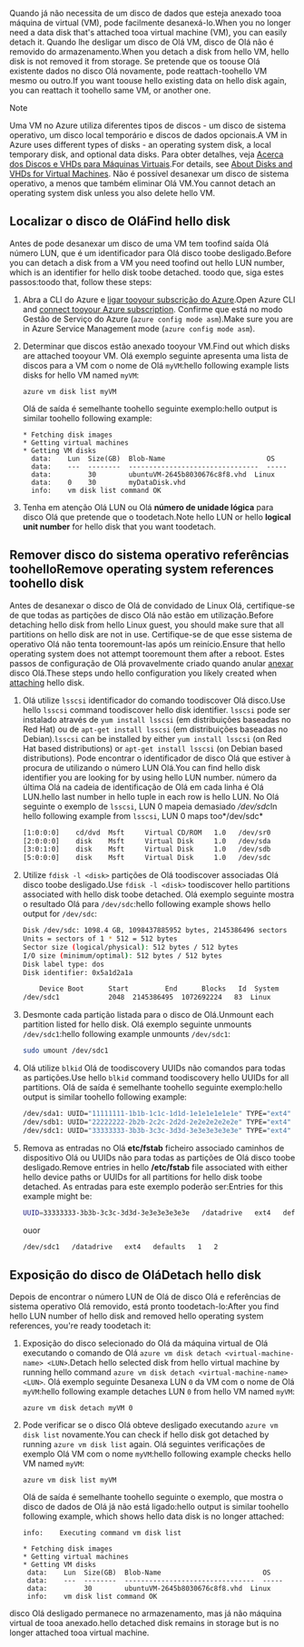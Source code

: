 <span data-ttu-id="9e045-101">Quando já não necessita de um disco de dados que esteja anexado tooa máquina de virtual (VM), pode facilmente desanexá-lo.</span><span class="sxs-lookup"><span data-stu-id="9e045-101">When you no longer need a data disk that's attached tooa virtual machine (VM), you can easily detach it.</span></span> <span data-ttu-id="9e045-102">Quando lhe desligar um disco de Olá VM, disco de Olá não é removido do armazenamento.</span><span class="sxs-lookup"><span data-stu-id="9e045-102">When you detach a disk from hello VM, hello disk is not removed it from storage.</span></span> <span data-ttu-id="9e045-103">Se pretende que os toouse Olá existente dados no disco Olá novamente, pode reattach-toohello VM mesmo ou outro.</span><span class="sxs-lookup"><span data-stu-id="9e045-103">If you want toouse hello existing data on hello disk again, you can reattach it toohello same VM, or another one.</span></span>  

> [!NOTE]
> <span data-ttu-id="9e045-104">Uma VM no Azure utiliza diferentes tipos de discos - um disco de sistema operativo, um disco local temporário e discos de dados opcionais.</span><span class="sxs-lookup"><span data-stu-id="9e045-104">A VM in Azure uses different types of disks - an operating system disk, a local temporary disk, and optional data disks.</span></span> <span data-ttu-id="9e045-105">Para obter detalhes, veja [Acerca dos Discos e VHDs para Máquinas Virtuais](../articles/virtual-machines/linux/about-disks-and-vhds.md?toc=%2fazure%2fvirtual-machines%2flinux%2ftoc.json).</span><span class="sxs-lookup"><span data-stu-id="9e045-105">For details, see [About Disks and VHDs for Virtual Machines](../articles/virtual-machines/linux/about-disks-and-vhds.md?toc=%2fazure%2fvirtual-machines%2flinux%2ftoc.json).</span></span> <span data-ttu-id="9e045-106">Não é possível desanexar um disco de sistema operativo, a menos que também eliminar Olá VM.</span><span class="sxs-lookup"><span data-stu-id="9e045-106">You cannot detach an operating system disk unless you also delete hello VM.</span></span>

## <a name="find-hello-disk"></a><span data-ttu-id="9e045-107">Localizar o disco de Olá</span><span class="sxs-lookup"><span data-stu-id="9e045-107">Find hello disk</span></span>
<span data-ttu-id="9e045-108">Antes de pode desanexar um disco de uma VM tem toofind saída Olá número LUN, que é um identificador para Olá disco toobe desligado.</span><span class="sxs-lookup"><span data-stu-id="9e045-108">Before you can detach a disk from a VM you need toofind out hello LUN number, which is an identifier for hello disk toobe detached.</span></span> <span data-ttu-id="9e045-109">toodo que, siga estes passos:</span><span class="sxs-lookup"><span data-stu-id="9e045-109">toodo that, follow these steps:</span></span>

1. <span data-ttu-id="9e045-110">Abra a CLI do Azure e [ligar tooyour subscrição do Azure](../articles/xplat-cli-connect.md).</span><span class="sxs-lookup"><span data-stu-id="9e045-110">Open Azure CLI and [connect tooyour Azure subscription](../articles/xplat-cli-connect.md).</span></span> <span data-ttu-id="9e045-111">Confirme que está no modo Gestão de Serviço do Azure (`azure config mode asm`).</span><span class="sxs-lookup"><span data-stu-id="9e045-111">Make sure you are in Azure Service Management mode (`azure config mode asm`).</span></span>
2. <span data-ttu-id="9e045-112">Determinar que discos estão anexado tooyour VM.</span><span class="sxs-lookup"><span data-stu-id="9e045-112">Find out which disks are attached tooyour VM.</span></span> <span data-ttu-id="9e045-113">Olá exemplo seguinte apresenta uma lista de discos para a VM com o nome de Olá `myVM`:</span><span class="sxs-lookup"><span data-stu-id="9e045-113">hello following example lists disks for hello VM named `myVM`:</span></span>

    ```azurecli
    azure vm disk list myVM
    ```

    <span data-ttu-id="9e045-114">Olá de saída é semelhante toohello seguinte exemplo:</span><span class="sxs-lookup"><span data-stu-id="9e045-114">hello output is similar toohello following example:</span></span>

    ```azurecli
    * Fetching disk images
    * Getting virtual machines
    * Getting VM disks
      data:    Lun  Size(GB)  Blob-Name                         OS
      data:    ---  --------  --------------------------------  -----
      data:         30        ubuntuVM-2645b8030676c8f8.vhd  Linux
      data:    0    30        myDataDisk.vhd
      info:    vm disk list command OK
    ```

3. <span data-ttu-id="9e045-115">Tenha em atenção Olá LUN ou Olá **número de unidade lógica** para disco Olá que pretende que o toodetach.</span><span class="sxs-lookup"><span data-stu-id="9e045-115">Note hello LUN or hello **logical unit number** for hello disk that you want toodetach.</span></span>

## <a name="remove-operating-system-references-toohello-disk"></a><span data-ttu-id="9e045-116">Remover disco do sistema operativo referências toohello</span><span class="sxs-lookup"><span data-stu-id="9e045-116">Remove operating system references toohello disk</span></span>
<span data-ttu-id="9e045-117">Antes de desanexar o disco de Olá de convidado de Linux Olá, certifique-se de que todas as partições de disco Olá não estão em utilização.</span><span class="sxs-lookup"><span data-stu-id="9e045-117">Before detaching hello disk from hello Linux guest, you should make sure that all partitions on hello disk are not in use.</span></span> <span data-ttu-id="9e045-118">Certifique-se de que esse sistema de operativo Olá não tenta tooremount-las após um reinício.</span><span class="sxs-lookup"><span data-stu-id="9e045-118">Ensure that hello operating system does not attempt tooremount them after a reboot.</span></span> <span data-ttu-id="9e045-119">Estes passos de configuração de Olá provavelmente criado quando anular [anexar](../articles/virtual-machines/linux/classic/attach-disk.md?toc=%2fazure%2fvirtual-machines%2flinux%2fclassic%2ftoc.json) disco Olá.</span><span class="sxs-lookup"><span data-stu-id="9e045-119">These steps undo hello configuration you likely created when [attaching](../articles/virtual-machines/linux/classic/attach-disk.md?toc=%2fazure%2fvirtual-machines%2flinux%2fclassic%2ftoc.json) hello disk.</span></span>

1. <span data-ttu-id="9e045-120">Olá utilize `lsscsi` identificador do comando toodiscover Olá disco.</span><span class="sxs-lookup"><span data-stu-id="9e045-120">Use hello `lsscsi` command toodiscover hello disk identifier.</span></span> <span data-ttu-id="9e045-121">`lsscsi` pode ser instalado através de `yum install lsscsi` (em distribuições baseadas no Red Hat) ou de `apt-get install lsscsi` (em distribuições baseadas no Debian).</span><span class="sxs-lookup"><span data-stu-id="9e045-121">`lsscsi` can be installed by either `yum install lsscsi` (on Red Hat based distributions) or `apt-get install lsscsi` (on Debian based distributions).</span></span> <span data-ttu-id="9e045-122">Pode encontrar o identificador de disco Olá que estiver à procura de utilizando o número LUN Olá.</span><span class="sxs-lookup"><span data-stu-id="9e045-122">You can find hello disk identifier you are looking for by using hello LUN number.</span></span> <span data-ttu-id="9e045-123">número da última Olá na cadeia de identificação de Olá em cada linha é Olá LUN.</span><span class="sxs-lookup"><span data-stu-id="9e045-123">hello last number in hello tuple in each row is hello LUN.</span></span> <span data-ttu-id="9e045-124">No Olá seguinte o exemplo de `lsscsi`, LUN 0 mapeia demasiado  */dev/sdc*</span><span class="sxs-lookup"><span data-stu-id="9e045-124">In hello following example from `lsscsi`, LUN 0 maps too*/dev/sdc*</span></span>

    ```bash
    [1:0:0:0]    cd/dvd  Msft     Virtual CD/ROM   1.0   /dev/sr0
    [2:0:0:0]    disk    Msft     Virtual Disk     1.0   /dev/sda
    [3:0:1:0]    disk    Msft     Virtual Disk     1.0   /dev/sdb
    [5:0:0:0]    disk    Msft     Virtual Disk     1.0   /dev/sdc
    ```

2. <span data-ttu-id="9e045-125">Utilize `fdisk -l <disk>` partições de Olá toodiscover associadas Olá disco toobe desligado.</span><span class="sxs-lookup"><span data-stu-id="9e045-125">Use `fdisk -l <disk>` toodiscover hello partitions associated with hello disk toobe detached.</span></span> <span data-ttu-id="9e045-126">Olá exemplo seguinte mostra o resultado Olá para `/dev/sdc`:</span><span class="sxs-lookup"><span data-stu-id="9e045-126">hello following example shows hello output for `/dev/sdc`:</span></span>

    ```bash
    Disk /dev/sdc: 1098.4 GB, 1098437885952 bytes, 2145386496 sectors
    Units = sectors of 1 * 512 = 512 bytes
    Sector size (logical/physical): 512 bytes / 512 bytes
    I/O size (minimum/optimal): 512 bytes / 512 bytes
    Disk label type: dos
    Disk identifier: 0x5a1d2a1a
    
        Device Boot      Start         End      Blocks   Id  System
    /dev/sdc1            2048  2145386495  1072692224   83  Linux
    ```

3. <span data-ttu-id="9e045-127">Desmonte cada partição listada para o disco de Olá.</span><span class="sxs-lookup"><span data-stu-id="9e045-127">Unmount each partition listed for hello disk.</span></span> <span data-ttu-id="9e045-128">Olá exemplo seguinte unmounts `/dev/sdc1`:</span><span class="sxs-lookup"><span data-stu-id="9e045-128">hello following example unmounts `/dev/sdc1`:</span></span>

    ```bash
    sudo umount /dev/sdc1
    ```

4. <span data-ttu-id="9e045-129">Olá utilize `blkid` Olá de toodiscovery UUIDs não comandos para todas as partições.</span><span class="sxs-lookup"><span data-stu-id="9e045-129">Use hello `blkid` command toodiscovery hello UUIDs for all partitions.</span></span> <span data-ttu-id="9e045-130">Olá de saída é semelhante toohello seguinte exemplo:</span><span class="sxs-lookup"><span data-stu-id="9e045-130">hello output is similar toohello following example:</span></span>

    ```bash
    /dev/sda1: UUID="11111111-1b1b-1c1c-1d1d-1e1e1e1e1e1e" TYPE="ext4"
    /dev/sdb1: UUID="22222222-2b2b-2c2c-2d2d-2e2e2e2e2e2e" TYPE="ext4"
    /dev/sdc1: UUID="33333333-3b3b-3c3c-3d3d-3e3e3e3e3e3e" TYPE="ext4"
    ```

5. <span data-ttu-id="9e045-131">Remova as entradas no Olá **etc/fstab** ficheiro associado caminhos de dispositivo Olá ou UUIDs não para todas as partições de Olá disco toobe desligado.</span><span class="sxs-lookup"><span data-stu-id="9e045-131">Remove entries in hello **/etc/fstab** file associated with either hello device paths or UUIDs for all partitions for hello disk toobe detached.</span></span>  <span data-ttu-id="9e045-132">As entradas para este exemplo poderão ser:</span><span class="sxs-lookup"><span data-stu-id="9e045-132">Entries for this example might be:</span></span>

    ```sh  
   UUID=33333333-3b3b-3c3c-3d3d-3e3e3e3e3e3e   /datadrive   ext4   defaults   1   2
   ```

    <span data-ttu-id="9e045-133">ou</span><span class="sxs-lookup"><span data-stu-id="9e045-133">or</span></span>
   
   ```sh   
   /dev/sdc1   /datadrive   ext4   defaults   1   2
   ```

## <a name="detach-hello-disk"></a><span data-ttu-id="9e045-134">Exposição do disco de Olá</span><span class="sxs-lookup"><span data-stu-id="9e045-134">Detach hello disk</span></span>
<span data-ttu-id="9e045-135">Depois de encontrar o número LUN de Olá de disco Olá e referências de sistema operativo Olá removido, está pronto toodetach-lo:</span><span class="sxs-lookup"><span data-stu-id="9e045-135">After you find hello LUN number of hello disk and removed hello operating system references, you're ready toodetach it:</span></span>

1. <span data-ttu-id="9e045-136">Exposição do disco selecionado do Olá da máquina virtual de Olá executando o comando de Olá `azure vm disk detach
   <virtual-machine-name> <LUN>`.</span><span class="sxs-lookup"><span data-stu-id="9e045-136">Detach hello selected disk from hello virtual machine by running hello command `azure vm disk detach
<virtual-machine-name> <LUN>`.</span></span> <span data-ttu-id="9e045-137">Olá exemplo seguinte Desanexa LUN `0` da VM com o nome de Olá `myVM`:</span><span class="sxs-lookup"><span data-stu-id="9e045-137">hello following example detaches LUN `0` from hello VM named `myVM`:</span></span>
   
    ```azurecli
    azure vm disk detach myVM 0
    ```

2. <span data-ttu-id="9e045-138">Pode verificar se o disco Olá obteve desligado executando `azure vm disk list` novamente.</span><span class="sxs-lookup"><span data-stu-id="9e045-138">You can check if hello disk got detached by running `azure vm disk list` again.</span></span> <span data-ttu-id="9e045-139">Olá seguintes verificações de exemplo Olá VM com o nome `myVM`:</span><span class="sxs-lookup"><span data-stu-id="9e045-139">hello following example checks hello VM named `myVM`:</span></span>
   
    ```azurecli
    azure vm disk list myVM
    ```

    <span data-ttu-id="9e045-140">Olá de saída é semelhante toohello seguinte o exemplo, que mostra o disco de dados de Olá já não está ligado:</span><span class="sxs-lookup"><span data-stu-id="9e045-140">hello output is similar toohello following example, which shows hello data disk is no longer attached:</span></span>

    ```azurecli
    info:    Executing command vm disk list
   
   * Fetching disk images
   * Getting virtual machines
   * Getting VM disks
     data:    Lun  Size(GB)  Blob-Name                         OS
     data:    ---  --------  --------------------------------  -----
     data:         30        ubuntuVM-2645b8030676c8f8.vhd  Linux
     info:    vm disk list command OK
    ```

<span data-ttu-id="9e045-141">disco Olá desligado permanece no armazenamento, mas já não máquina virtual de tooa anexado.</span><span class="sxs-lookup"><span data-stu-id="9e045-141">hello detached disk remains in storage but is no longer attached tooa virtual machine.</span></span>

